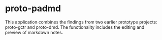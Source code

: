 # proto-padmd
This application combines the findings from two earlier prototype projects: proto-gctr and proto-dmd. The functionality includes the editing and preview of markdown notes.
